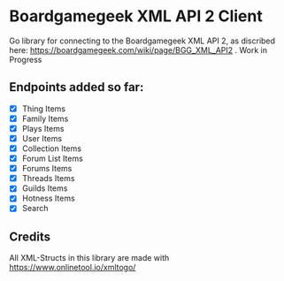 # Boardgamegeek XML API 2 Client
Go library for connecting to the Boardgamegeek XML API 2, as discribed here: https://boardgamegeek.com/wiki/page/BGG_XML_API2 . Work in Progress

## Endpoints added so far:
- [x] Thing Items
- [x] Family Items
- [x] Plays Items
- [x] User Items
- [x] Collection Items
- [x] Forum List Items
- [x] Forums Items
- [x] Threads Items
- [x] Guilds Items
- [x] Hotness Items
- [x] Search

## Credits
All XML-Structs in this library are made with https://www.onlinetool.io/xmltogo/

